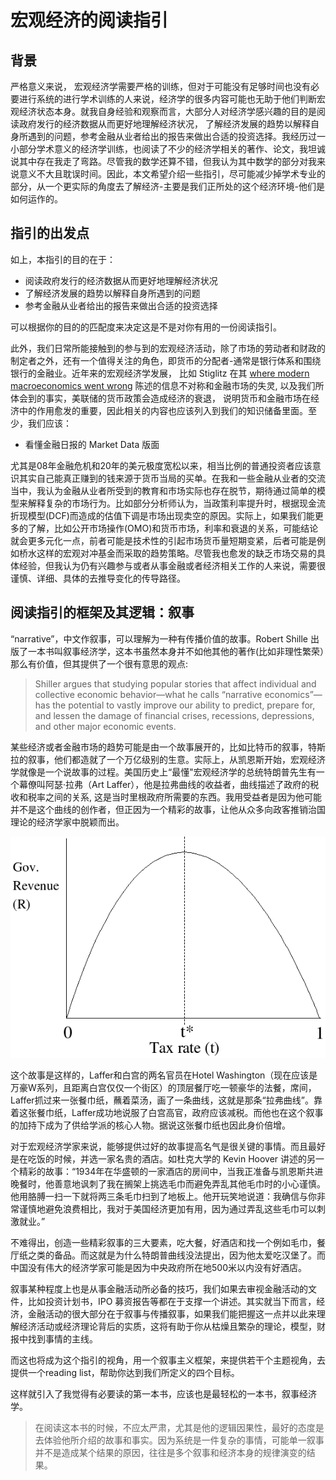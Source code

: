 # 宏观经济的阅读指引

## 背景
严格意义来说， 宏观经济学需要严格的训练，但对于可能没有足够时间也没有必要进行系统的进行学术训练的人来说，经济学的很多内容可能也无助于他们判断宏观经济状态本身。就我自身经验和观察而言，大部分人对经济学感兴趣的目的是阅读政府发行的经济数据从而更好地理解经济状况， 了解经济发展的趋势以解释自身所遇到的问题，参考金融从业者给出的报告来做出合适的投资选择。我经历过一小部分学术意义的经济学训练，也阅读了不少的经济学相关的著作、论文，我坦诚说其中存在我走了弯路。尽管我的数学还算不错，但我认为其中数学的部分对我来说意义不大且耽误时间。因此，本文希望介绍一些指引，尽可能减少掉学术专业的部分，从一个更实际的角度去了解经济-主要是我们正所处的这个经济环境-他们是如何运作的。

## 指引的出发点

如上，本指引的目的在于：

- 阅读政府发行的经济数据从而更好地理解经济状况
- 了解经济发展的趋势以解释自身所遇到的问题
- 参考金融从业者给出的报告来做出合适的投资选择

可以根据你的目的的匹配度来决定这是不是对你有用的一份阅读指引。

此外，我们日常所能接触到的参与到的宏观经济活动，除了市场的劳动者和财政的制定者之外，还有一个值得关注的角色，即货币的分配者-通常是银行体系和围绕银行的金融业。近年来的宏观经济学发展， 比如 Stiglitz 在其 [where modern macroeconomics went wrong](https://www.nber.org/papers/w23795) 陈述的信息不对称和金融市场的失灵, 以及我们所体会到的事实，美联储的货币政策会造成经济的衰退， 说明货币和金融市场在经济中的作用愈发的重要，因此相关的内容也应该列入到我们的知识储备里面。至少，我们应该：
- 看懂金融日报的 Market Data 版面

尤其是08年金融危机和20年的美元极度宽松以来，相当比例的普通投资者应该意识其实自己能真正赚到的钱来源于货币当局的买单。在我和一些金融从业者的交流当中，我认为金融从业者所受到的教育和市场实际也存在脱节，期待通过简单的模型来解释复杂的市场行为。比如部分分析师认为，当政策利率提升时，根据现金流折现模型(DCF)而造成的估值下调是市场出现卖空的原因。实际上，如果我们能更多的了解，比如公开市场操作(OMO)和货币市场，利率和衰退的关系，可能结论就会更多元化一点，前者可能是技术性的引起市场货币量短期变紧，后者可能是例如桥水这样的宏观对冲基金而采取的趋势策略。尽管我也愈发的缺乏市场交易的具体经验，但我认为仍有兴趣参与或者从事金融或者经济相关工作的人来说，需要很谨慎、详细、具体的去推导变化的传导路径。

## 阅读指引的框架及其逻辑：叙事

“narrative”，中文作叙事，可以理解为一种有传播价值的故事。Robert Shille 出版了一本书叫叙事经济学，这本书虽然本身并不如他其他的著作(比如非理性繁荣）那么有价值，但其提供了一个很有意思的观点:

>Shiller argues that studying popular stories that affect individual and collective economic behavior—what he calls “narrative economics”—has the potential to vastly improve our ability to predict, prepare for, and lessen the damage of financial crises, recessions, depressions, and other major economic events.

某些经济或者金融市场的趋势可能是由一个故事展开的，比如比特币的叙事，特斯拉的叙事，他们都造就了一个万亿级别的生意。实际上，从凯恩斯开始，宏观经济学就像是一个说故事的过程。美国历史上“最懂"宏观经济学的总统特朗普先生有一个幕僚叫阿瑟·拉弗（Art Laffer），他是拉弗曲线的收益者，曲线描述了政府的税收和税率之间的关系, 这是当时里根政府所需要的东西。我用受益者是因为他可能并不是这个曲线的创作者，但正因为一个精彩的故事，让他从众多向政客推销治国理论的经济学家中脱颖而出。

![Laffer Curve](assets/Laffer_Curve.png)

这个故事是这样的，Laffer和白宫的两名官员在Hotel Washington（现在应该是万豪W系列，且距离白宫仅仅一个街区）的顶层餐厅吃一顿豪华的法餐，席间，Laffer抓过来一张餐巾纸，蘸着菜汤，画了一条曲线，这就是那条“拉弗曲线”。靠着这张餐巾纸，Laffer成功地说服了白宫高官，政府应该减税。而他也在这个叙事的加持下成为了供给学派的核心人物。据说这张餐巾纸也因此身价倍增。

对于宏观经济学家来说，能够提供过好的故事提高名气是很关键的事情。而且最好是在吃饭的时候，并选一家名贵的酒店。如杜克大学的 Kevin Hoover 讲述的另一个精彩的故事：“1934年在华盛顿的一家酒店的房间中，当我正准备与凯恩斯共进晚餐时，他善意地讽刺了我在搁架上挑选毛巾而避免弄乱其他毛巾时的小心谨慎。他用胳膊一扫一下就将两三条毛巾扫到了地板上。他开玩笑地说道：我确信与你非常谨慎地避免浪费相比，我对于美国经济更加有用，因为通过弄乱这些毛巾可以刺激就业。”

不难得出，创造一些精彩叙事的三大要素，吃大餐，好酒店和找一个例如毛巾，餐厅纸之类的备品。而这就是为什么特朗普曲线没法提出，因为他太爱吃汉堡了。而中国没有伟大的经济学家可能是因为中央政府所在地500米以内没有好酒店。

叙事某种程度上也是从事金融活动所必备的技巧，我们如果去审视金融活动的文件，比如投资计划书，IPO 募资报告等都在于支撑一个讲述。其实就当下而言，经济，金融活动的很大部分在于叙事与传播叙事，如果我们能把握这一点并以此来理解经济活动或经济理论背后的实质，这将有助于你从枯燥且繁杂的理论，模型，财报中找到事情的主线。

而这也将成为这个指引的视角，用一个叙事主义框架，来提供若干个主题视角，去提供一个reading list，帮助你达到我们所定义的四个目标。

这样就引入了我觉得有必要读的第一本书，应该也是最轻松的一本书，叙事经济学。

> 在阅读这本书的时候，不应太严肃，尤其是他的逻辑因果性，最好的态度是去体验他所介绍的故事和事实。因为系统是一件复杂的事情，可能单一叙事并不是造成某个结果的原因，往往是多个叙事和经济本身的规律演变的结果。